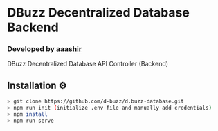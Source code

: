 # DBuzz Decentralized Database Backend
### Developed by **[aaashir](https://github.com/aaashir)**

DBuzz Decentralized Database API Controller (Backend)

## Installation ⚙
```bash
> git clone https://github.com/d-buzz/d.buzz-database.git
> npm run init (initialize .env file and manually add credentials)
> npm install
> npm run serve
```
